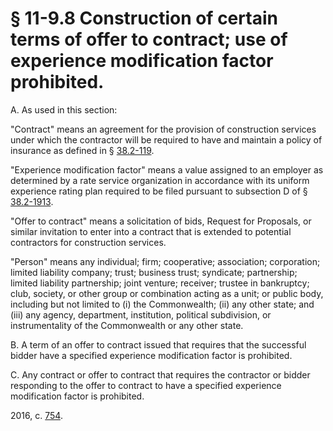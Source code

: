 # § 11-9.8 Construction of certain terms of offer to contract; use of experience modification factor prohibited.

<p>A. As used in this section:</p><p>"Contract" means an agreement for the provision of construction services under which the contractor will be required to have and maintain a policy of insurance as defined in § <a href='http://law.lis.virginia.gov/vacode/38.2-119/'>38.2-119</a>.</p><p>"Experience modification factor" means a value assigned to an employer as determined by a rate service organization in accordance with its uniform experience rating plan required to be filed pursuant to subsection D of § <a href='http://law.lis.virginia.gov/vacode/38.2-1913/'>38.2-1913</a>.</p><p>"Offer to contract" means a solicitation of bids, Request for Proposals, or similar invitation to enter into a contract that is extended to potential contractors for construction services.</p><p>"Person" means any individual; firm; cooperative; association; corporation; limited liability company; trust; business trust; syndicate; partnership; limited liability partnership; joint venture; receiver; trustee in bankruptcy; club, society, or other group or combination acting as a unit; or public body, including but not limited to (i) the Commonwealth; (ii) any other state; and (iii) any agency, department, institution, political subdivision, or instrumentality of the Commonwealth or any other state.</p><p>B. A term of an offer to contract issued that requires that the successful bidder have a specified experience modification factor is prohibited.</p><p>C. Any contract or offer to contract that requires the contractor or bidder responding to the offer to contract to have a specified experience modification factor is prohibited.</p><p>2016, c. <a href='http://lis.virginia.gov/cgi-bin/legp604.exe?161+ful+CHAP0754'>754</a>.</p>